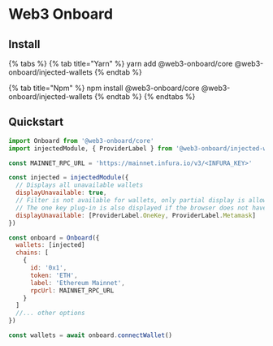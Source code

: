# Web3 Onboard

## Install <a href="#install" id="install"></a>

{% tabs %}
{% tab title="Yarn" %}
yarn add @web3-onboard/core @web3-onboard/injected-wallets
{% endtab %}

{% tab title="Npm" %}
npm install @web3-onboard/core @web3-onboard/injected-wallets
{% endtab %}
{% endtabs %}

## Quickstart

```javascript
import Onboard from '@web3-onboard/core'
import injectedModule, { ProviderLabel } from '@web3-onboard/injected-wallets'

const MAINNET_RPC_URL = 'https://mainnet.infura.io/v3/<INFURA_KEY>'

const injected = injectedModule({
  // Displays all unavailable wallets
  displayUnavailable: true,
  // Filter is not available for wallets, only partial display is allowed
  // The one key plug-in is also displayed if the browser does not have the one key plug-in installed
  displayUnavailable: [ProviderLabel.OneKey, ProviderLabel.Metamask]
})

const onboard = Onboard({
  wallets: [injected]
  chains: [
    {
      id: '0x1',
      token: 'ETH',
      label: 'Ethereum Mainnet',
      rpcUrl: MAINNET_RPC_URL
    }
  ]
  //... other options
})

const wallets = await onboard.connectWallet()
```

